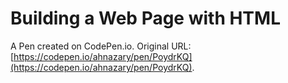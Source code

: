 # Building a Web Page with HTML

A Pen created on CodePen.io. Original URL: [https://codepen.io/ahnazary/pen/PoydrKQ](https://codepen.io/ahnazary/pen/PoydrKQ).

